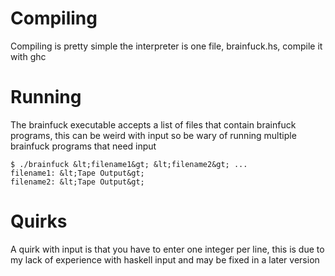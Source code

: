 # Compiling
Compiling is pretty simple the interpreter is one file, brainfuck.hs, compile it with ghc

# Running
The brainfuck executable accepts a list of files that contain brainfuck programs, this can be weird with input so be wary of running multiple brainfuck programs that need input

	$ ./brainfuck &lt;filename1&gt; &lt;filename2&gt; ...
	filename1: &lt;Tape Output&gt;
	filename2: &lt;Tape Output&gt;

# Quirks
A quirk with input is that you have to enter one integer per line, this is due to my lack of experience with haskell input and may be fixed in a later version  